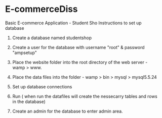 E-commerceDiss
==============

Basic E-commerce Application - Student Sho
Instructions to set up database

1. Create a database named studentshop

2. Create a user for the database with username "root" & password "ampsetup"

3. Place the website folder into the root directory of the web server  - wamp > www.

4. Place the data files into the folder - wamp  > bin > mysql > mysql5.5.24

5. Set up database connections

6. Run ( when run the datafiles will create the nessecarry tables and rows in the database)

7. Create an admin for the database to enter admin area.
